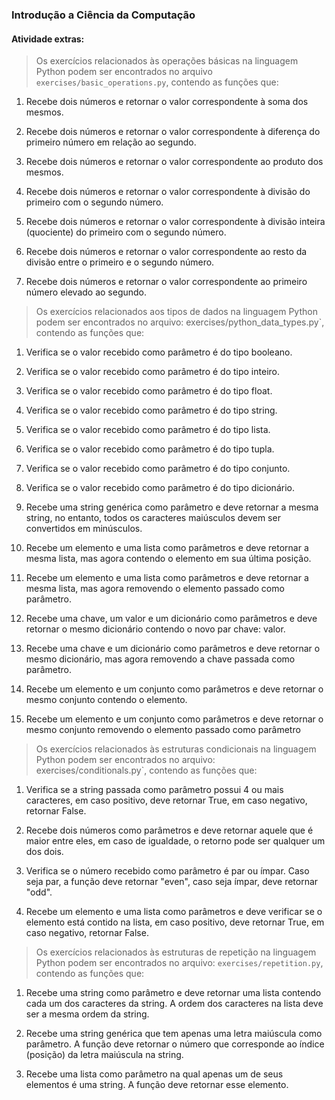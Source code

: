 ###  Introdução a Ciência da Computação

####  Atividade extras:
> Os exercícios relacionados às operações básicas na linguagem Python podem ser encontrados no arquivo `exercises/basic_operations.py`, contendo as funções que:

1. Recebe dois números e retornar o valor correspondente à soma dos mesmos.

2. Recebe dois números e retornar o valor correspondente à diferença do primeiro número em relação ao segundo.

3. Recebe dois números e retornar o valor correspondente ao produto dos mesmos.

4. Recebe dois números e retornar o valor correspondente à divisão do primeiro com o segundo número.

5. Recebe dois números e retornar o valor correspondente à divisão inteira (quociente) do primeiro com o segundo número.

6. Recebe dois números e retornar o valor correspondente ao resto da divisão entre o primeiro e o segundo número.

7. Recebe dois números e retornar o valor correspondente ao primeiro número elevado ao segundo.


> Os exercícios relacionados aos tipos de dados na linguagem Python podem ser encontrados no arquivo: exercises/python_data_types.py`, contendo as funções que:

1. Verifica se o valor recebido como parâmetro é do tipo booleano.

2. Verifica se o valor recebido como parâmetro é do tipo inteiro.

3. Verifica se o valor recebido como parâmetro é do tipo float.

4. Verifica se o valor recebido como parâmetro é do tipo string.

5. Verifica se o valor recebido como parâmetro é do tipo lista.

6. Verifica se o valor recebido como parâmetro é do tipo tupla.

7. Verifica se o valor recebido como parâmetro é do tipo conjunto.

8. Verifica se o valor recebido como parâmetro é do tipo dicionário.

9. Recebe uma string genérica como parâmetro e deve retornar a mesma string, no entanto, todos os caracteres maiúsculos devem ser convertidos em minúsculos.

10. Recebe um elemento e uma lista como parâmetros e deve retornar a mesma lista, mas agora contendo o elemento em sua última posição.

11. Recebe um elemento e uma lista como parâmetros e deve retornar a mesma lista, mas agora removendo o elemento passado como parâmetro.

12. Recebe uma chave, um valor e um dicionário como parâmetros e deve retornar o mesmo dicionário contendo o novo par chave: valor.

13. Recebe uma chave e um dicionário como parâmetros e deve retornar o mesmo dicionário, mas agora removendo a chave passada como parâmetro.

14. Recebe um elemento e um conjunto como parâmetros e deve retornar o mesmo conjunto contendo o elemento.

15. Recebe um elemento e um conjunto como parâmetros e deve retornar o mesmo conjunto removendo o elemento passado como parâmetro


> Os exercícios relacionados às estruturas condicionais na linguagem Python podem ser encontrados no arquivo: exercises/conditionals.py`, contendo as funções que:

1. Verifica se a string passada como parâmetro possui 4 ou mais caracteres, em caso positivo, deve retornar True, em caso negativo, retornar False.

2. Recebe dois números como parâmetros e deve retornar aquele que é maior entre eles, em caso de igualdade, o retorno pode ser qualquer um dos dois.

3. Verifica se o número recebido como parâmetro é par ou ímpar. Caso seja par, a função deve retornar "even", caso seja ímpar, deve retornar "odd".

4. Recebe um elemento e uma lista como parâmetros e deve verificar se o elemento está contido na lista, em caso positivo, deve retornar True, em caso negativo, retornar False.


> Os exercícios relacionados às estruturas de repetição na linguagem Python podem ser encontrados no arquivo: `exercises/repetition.py`, contendo as funções que:


1. Recebe uma string como parâmetro e deve retornar uma lista contendo cada um dos caracteres da string. A ordem dos caracteres na lista deve ser a mesma ordem da string.

2. Recebe uma string genérica que tem apenas uma letra maiúscula como parâmetro. A função deve retornar o número que corresponde ao índice (posição) da letra maiúscula na string.

3. Recebe uma lista como parâmetro na qual apenas um de seus elementos é uma string. A função deve retornar esse elemento.


